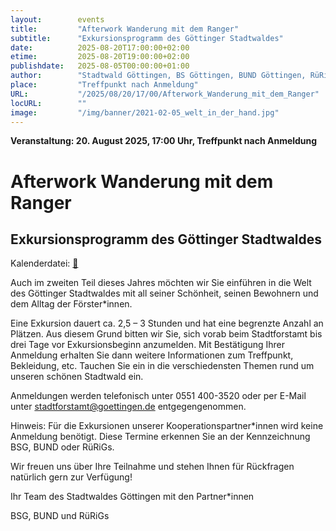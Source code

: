 ```yaml
---
layout:        events
title:         "Afterwork Wanderung mit dem Ranger"
subtitle:      "Exkursionsprogramm des Göttinger Stadtwaldes"
date:          2025-08-20T17:00:00+02:00
etime:         2025-08-20T19:00:00+02:00
publishdate:   2025-08-05T00:00:00+01:00
author:        "Stadtwald Göttingen, BS Göttingen, BUND Göttingen, RüRiG"
place:         "Treffpunkt nach Anmeldung"
URL:           "/2025/08/20/17/00/Afterwork_Wanderung_mit_dem_Ranger"
locURL:        ""
image:         "/img/banner/2021-02-05_welt_in_der_hand.jpg"
---
```


**Veranstaltung: 20. August 2025, 17:00 Uhr, Treffpunkt nach Anmeldung**

Afterwork Wanderung mit dem Ranger
===========

Exkursionsprogramm des Göttinger Stadtwaldes
-----------


Kalenderdatei: [📆](/ics/2025-08-20_17-00_afterwork_wanderung_mit_dem_ranger.ics)

Auch im zweiten Teil dieses Jahres möchten wir Sie einführen in die Welt des
Göttinger Stadtwaldes mit all seiner Schönheit, seinen Bewohnern und dem
Alltag der Förster*innen.

Eine Exkursion dauert ca. 2,5 – 3 Stunden und hat eine begrenzte Anzahl an
Plätzen. Aus diesem Grund bitten wir Sie, sich vorab beim Stadtforstamt bis drei
Tage vor Exkursionsbeginn anzumelden. Mit Bestätigung Ihrer Anmeldung
erhalten Sie dann weitere Informationen zum Treffpunkt, Bekleidung, etc.
Tauchen Sie ein in die verschiedensten Themen rund um unseren schönen
Stadtwald ein. 

Anmeldungen werden telefonisch unter 0551 400-3520 oder per
E-Mail unter 
stadtforstamt@goettingen.de 
entgegengenommen.

Hinweis: Für die Exkursionen unserer Kooperationspartner*innen wird keine
Anmeldung benötigt. Diese Termine erkennen Sie an der Kennzeichnung BSG,
BUND oder RüRiGs.

Wir freuen uns über Ihre Teilnahme und stehen Ihnen für Rückfragen natürlich
gern zur Verfügung!

Ihr Team des Stadtwaldes Göttingen mit den Partner*innen

BSG, BUND und RüRiGs


